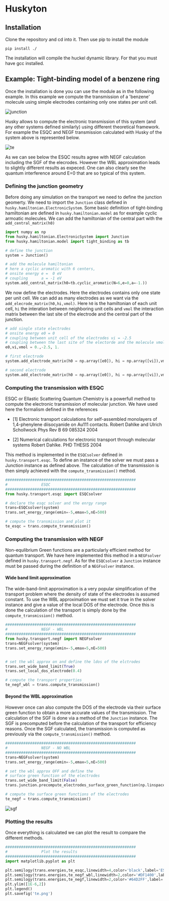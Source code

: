 # Huskyton

## Installation

Clone the repository and cd into it. Then use pip to install the module

```
pip install ./
```

The installation will compile the huckel dynamic library. For that you must have gcc installed. 


## Example: Tight-binding model of a benzene ring

Once the installation is done you can use the module as in the following example. In this example we compute the transmission of a 'benzene' molecule using simple electrodes containing only one states per unit cell. 

![junction](./pics/tb/junction.png)

Husky allows to compute the electronic transmission of this system (and any other systems defined similarly) using different theoretical framework. For example the ESQC and NEGF transmission calculated with Husky of the system above is represented below.

![te](./pics/tb/te.png)

As we can see below the ESQC results agree with NEGF calculation including the SGF of the elecrodes. However the WBL approximation leads to slightly different results as expeced. One can also clearly see the quantum interference around E=0 that are so typical of this system.

### Defining the junction geometry

Before doing any simulation on the transport we need to define the junction geomerty. We need to import the ```Junction``` class defined in ```husky.hamiltonian.ElectronicSystem```. Some basic definition of tight-binding hamiltonian are defined in ```husky.hamiltonian.model``` as for example cyclic armoatic molecules. We can add the hamiltonian of the central part with the ```add_central_matrix(h0)```

```python
import numpy as np
from husky.hamiltonian.ElectronicSystem import Junction
from husky.hamiltonian.model import tight_binding as tb

# define the junction
system = Junction()

# add the molecule hamiltonian
# here a cyclic aromatic with 6 centers, 
# onsite energy e =  0 eV 
# coupling      a = -1 eV
system.add_central_matrix(h0=tb.cyclic_aromatic(N=6,e=0,a=-1.))
```

We now define the electrodes. Here the electrodes contains only one state per unit cell. We can add as many electrodes as we want via the ```add_elecrode_matrix(h0,hi,vmol)```. Here ```h0``` is the hamiltonian of each unit cell, ```hi``` the interation between neighboring unit cells and ```vmol``` the interaction matrix between the last site of the electrode and the central part of the junction.

```python
# add single state electrodes
# onsite energy e0 = 0
# coupling between unit cell of the electrodes vi = -2.5
# coupling between the last site of the electorde and the molecule vmol 1
e0,vi,vmol = 0.,-2.5, 1.

# first electrode
system.add_electrode_matrix(h0 = np.array([e0]), hi = np.array([vi]),vmol = np.array([vmol,0,0,0,0,0]))

# second electrode
system.add_electrode_matrix(h0 = np.array([e0]), hi = np.array([vi]),vmol = np.array([0,0,vmol,0,0,0]))
```

### Computing the transmission with ESQC

ESQC or Ellastic Scattering Quantum Chemistry is a powerfull method to compute the electronic transmission of molecular junction. We have used here the formalism defined in the references 

  * [1] Electronic transport calculations for self-assembled monolayers of 1,4-phenylene diisocyanide on Au111 contacts. Robert Dahlke and Ulrich Schollwock Phys Rev B 69 085324 2004

  * [2] Numerical calculations for electronic transport through molecular systems Robert Dahlke. PHD THESIS 2004

This method is implemented in the ```ESQCsolver``` defined in ```husky.transport.esqc```. To define an instance of the solver we must pass a Junction instance as defined above. The calculation of the transmission is then simply achieved with the ```compute_transmission()``` method.

```python
##########################################################
#				ESQC
##########################################################
from husky.transport.esqc import ESQCsolver

# declare the esqc solver and the enrgy range
trans=ESQCsolver(system)
trans.set_energy_range(emin=-5,emax=5,nE=500)

# compute the transmission and plot it
te_esqc = trans.compute_transmission()
```


### Computing the transmission with NEGF

Non-equlibrium Green functions are a particularly efficient method for quantum transport. We have here implemented this method in a ```NEGFsolver``` defined in ```husky.transport.negf```. As for the ```ESQCsolver``` a ```Junction``` instance must be passed during the definition of a ```NEGFsolver``` instance. 


#### Wide band limit approximation

The wide-band-limit approximation is a very popular simplification of the transport problem where the density of state of the electrodes is assumed constant. To use the WBL approximation we must set it true in the solver instance and give a value of the local DOS of the electrode. Once this is done the calculation of the transport is simply done by the ```compute_transmission()``` method.

```python
##########################################################
#				NEGF - WBL
##########################################################
from husky.transport.negf import NEGFsolver
trans=NEGFsolver(system)
trans.set_energy_range(emin=-5,emax=5,nE=500)


# set the wbl approx on and define the ldos of the elctrodes
trans.set_wide_band_limit(True)
trans.set_local_dos_electrode(0.4)

# compute the transport properties
te_negf_wbl = trans.compute_transmission()
```

#### Beyond the WBL approximation

However once can also compute the DOS of the electrode via their surface green function to obtain a more accurate values of the transmission. The calculation of the SGF is done via a method of the ```Junction``` instance. The SGF is precomputed before the calculation of the transport for efficiency reasons. Once the SGF calculated, the transmission is computed as previously via the ```compute_transmission()``` method.

```python
##########################################################
#				NEGF - NO WBL
##########################################################
trans=NEGFsolver(system)
trans.set_energy_range(emin=-5,emax=5,nE=500)

# set the wbl approx OFF and define the 
# surface green function of the electrodes
trans.set_wide_band_limit(False)
trans.junction.precompute_electrodes_surface_green_function(np.linspace(-8,8,250),tol=1E-6,identical_electrodes=True)

# compute the surface green functions of the electrodes
te_negf = trans.compute_transmission()
```

![sgf](./pics/tb/sgf.png)

### Plotting the results

Once everything is calculated we can plot the result to compare the different methods.

```python
##########################################################
#				Plot the results
##########################################################
import matplotlib.pyplot as plt 

plt.semilogy(trans.energies,te_esqc,linewidth=4,color='black',label='ESQC')
plt.semilogy(trans.energies,te_negf_wbl,linewidth=2,color='#DF1400',label='NEGF-WBL')
plt.semilogy(trans.energies,te_negf,linewidth=2,color='#64D2FF',label='NEGF')
plt.ylim([1E-6,2])
plt.legend()
plt.savefig('te.png')

```



